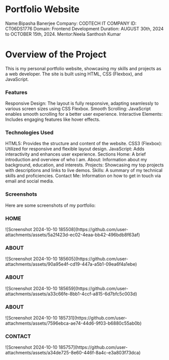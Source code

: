 # Portfolio Website
Name:Bipasha Banerjee
Company: CODTECH IT COMPANY
ID: CT06DS1776
Domain: Frontend Development
Duration: AUGUST 30th, 2024 to OCTOBER 15th, 2024.
Mentor:Neela Santhosh Kumar

<h1>Overview of the Project</h1>
This is my personal portfolio website, showcasing my skills and projects as a web developer. The site is built using HTML, CSS (Flexbox), and JavaScript.

<h3>Features</h3>
Responsive Design: The layout is fully responsive, adapting seamlessly to various screen sizes using CSS Flexbox.
Smooth Scrolling: JavaScript enables smooth scrolling for a better user experience.
Interactive Elements: Includes engaging features like hover effects.

<h3>Technologies Used</h3>
HTML5: Provides the structure and content of the website.
CSS3 (Flexbox): Utilized for responsive and flexible layout design.
JavaScript: Adds interactivity and enhances user experience.
Sections
Home: A brief introduction and overview of who I am.
About: Information about my background, education, and interests.
Projects: Showcasing my top projects with descriptions and links to live demos.
Skills: A summary of my technical skills and proficiencies.
Contact Me: Information on how to get in touch via email and social media.

<h3>Screenshots</h3>
Here are some screenshots of my portfolio:

<h3>HOME</h3>
![Screenshot 2024-10-10 185508](https://github.com/user-attachments/assets/5a2f423d-ec02-4eaa-bb42-496bdb8f63af)

<h3>ABOUT</h3>
![Screenshot 2024-10-10 185605](https://github.com/user-attachments/assets/90a95e4f-cd19-447a-a5b1-09ea6f4a1ebe)

<h3>ABOUT</h3>
![Screenshot 2024-10-10 185659](https://github.com/user-attachments/assets/a33c66fe-8bb1-4ccf-a815-6d7bfc5c003d)

<h3>ABOUT</h3>
![Screenshot 2024-10-10 185731](https://github.com/user-attachments/assets/7596ebca-ae74-44d6-9f03-b6880c55ab0b)

<h3>CONTACT</h3> 
![Screenshot 2024-10-10 185757](https://github.com/user-attachments/assets/a34de725-8e60-446f-8a4c-e3a803f73dca)






